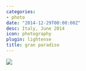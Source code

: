 ```yaml
---
categories:
- photo
date: "2014-12-29T00:00:00Z"
desc: Italy, June 2014
icon: photography
plugin: lightense
title: gran paradiso
---
```


<img src="/public/img/photography/gran-paradiso.jpg" data-action="zoom" />
